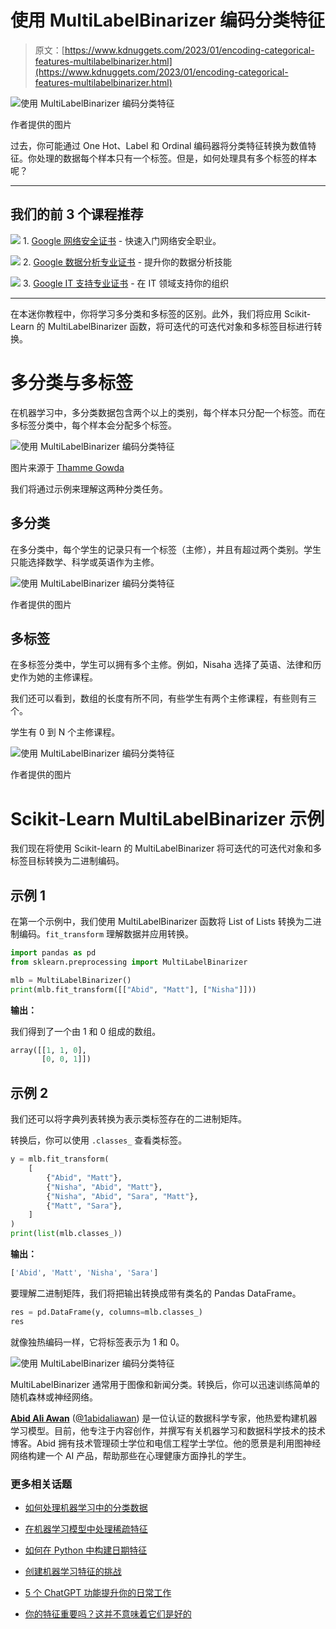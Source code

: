 # 使用 MultiLabelBinarizer 编码分类特征

> 原文：[https://www.kdnuggets.com/2023/01/encoding-categorical-features-multilabelbinarizer.html](https://www.kdnuggets.com/2023/01/encoding-categorical-features-multilabelbinarizer.html)

![使用 MultiLabelBinarizer 编码分类特征](../Images/ff76ecffd6003a5f628ad0bb8468f58f.png)

作者提供的图片

过去，你可能通过 One Hot、Label 和 Ordinal 编码器将分类特征转换为数值特征。你处理的数据每个样本只有一个标签。但是，如何处理具有多个标签的样本呢？

* * *

## 我们的前 3 个课程推荐

![](../Images/0244c01ba9267c002ef39d4907e0b8fb.png) 1\. [Google 网络安全证书](https://www.kdnuggets.com/google-cybersecurity) - 快速入门网络安全职业。

![](../Images/e225c49c3c91745821c8c0368bf04711.png) 2\. [Google 数据分析专业证书](https://www.kdnuggets.com/google-data-analytics) - 提升你的数据分析技能

![](../Images/0244c01ba9267c002ef39d4907e0b8fb.png) 3\. [Google IT 支持专业证书](https://www.kdnuggets.com/google-itsupport) - 在 IT 领域支持你的组织

* * *

在本迷你教程中，你将学习多分类和多标签的区别。此外，我们将应用 Scikit-Learn 的 MultiLabelBinarizer 函数，将可迭代的可迭代对象和多标签目标进行转换。

# 多分类与多标签

在机器学习中，多分类数据包含两个以上的类别，每个样本只分配一个标签。而在多标签分类中，每个样本会分配多个标签。

![使用 MultiLabelBinarizer 编码分类特征](../Images/79c39300fa5daef44935a79c037a8443.png)

图片来源于 [Thamme Gowda](https://stats.stackexchange.com/a/133205)

我们将通过示例来理解这两种分类任务。

## 多分类

在多分类中，每个学生的记录只有一个标签（主修），并且有超过两个类别。学生只能选择数学、科学或英语作为主修。

![使用 MultiLabelBinarizer 编码分类特征](../Images/3cfa480e1d6d113b7a465ebbb969a16a.png)

作者提供的图片

## 多标签

在多标签分类中，学生可以拥有多个主修。例如，Nisaha 选择了英语、法律和历史作为她的主修课程。

我们还可以看到，数组的长度有所不同，有些学生有两个主修课程，有些则有三个。

学生有 0 到 N 个主修课程。

![使用 MultiLabelBinarizer 编码分类特征](../Images/61921238830dcccbb633c10da96d45cc.png)

作者提供的图片

# Scikit-Learn MultiLabelBinarizer 示例

我们现在将使用 Scikit-learn 的 MultiLabelBinarizer 将可迭代的可迭代对象和多标签目标转换为二进制编码。

## 示例 1

在第一个示例中，我们使用 MultiLabelBinarizer 函数将 List of Lists 转换为二进制编码。`fit_transform` 理解数据并应用转换。

```py
import pandas as pd
from sklearn.preprocessing import MultiLabelBinarizer

mlb = MultiLabelBinarizer()
print(mlb.fit_transform([["Abid", "Matt"], ["Nisha"]]))
```

**输出：**

我们得到了一个由 1 和 0 组成的数组。

```py
array([[1, 1, 0],
       [0, 0, 1]])
```

## 示例 2

我们还可以将字典列表转换为表示类标签存在的二进制矩阵。

转换后，你可以使用 `.classes_` 查看类标签。

```py
y = mlb.fit_transform(
    [
        {"Abid", "Matt"},
        {"Nisha", "Abid", "Matt"},
        {"Nisha", "Abid", "Sara", "Matt"},
        {"Matt", "Sara"},
    ]
)
print(list(mlb.classes_))
```

**输出：**

```py
['Abid', 'Matt', 'Nisha', 'Sara']
```

要理解二进制矩阵，我们将把输出转换成带有类名的 Pandas DataFrame。

```py
res = pd.DataFrame(y, columns=mlb.classes_)
res
```

就像独热编码一样，它将标签表示为 1 和 0。

![使用 MultiLabelBinarizer 编码分类特征](../Images/971e8777eb9250b91cd7616e4da7e201.png)

MultiLabelBinarizer 通常用于图像和新闻分类。转换后，你可以迅速训练简单的随机森林或神经网络。

**[Abid Ali Awan](https://www.polywork.com/kingabzpro)** ([@1abidaliawan](https://twitter.com/1abidaliawan)) 是一位认证的数据科学专家，他热爱构建机器学习模型。目前，他专注于内容创作，并撰写有关机器学习和数据科学技术的技术博客。Abid 拥有技术管理硕士学位和电信工程学士学位。他的愿景是利用图神经网络构建一个 AI 产品，帮助那些在心理健康方面挣扎的学生。

### 更多相关话题

+   [如何处理机器学习中的分类数据](https://www.kdnuggets.com/2021/05/deal-with-categorical-data-machine-learning.html)

+   [在机器学习模型中处理稀疏特征](https://www.kdnuggets.com/2021/01/sparse-features-machine-learning-models.html)

+   [如何在 Python 中构建日期特征](https://www.kdnuggets.com/2021/08/engineer-date-features-python.html)

+   [创建机器学习特征的挑战](https://www.kdnuggets.com/2022/02/challenges-creating-features-machine-learning.html)

+   [5 个 ChatGPT 功能提升你的日常工作](https://www.kdnuggets.com/2023/05/5-chatgpt-features-boost-daily-work.html)

+   [你的特征重要吗？这并不意味着它们是好的](https://www.kdnuggets.com/your-features-are-important-it-doesnt-mean-they-are-good)
